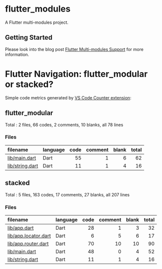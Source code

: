 # flutter_modules

A Flutter multi-modules project.

## Getting Started

Please look into the blog post [Flutter Multi-modules Support](http://limcheekin.blogspot.com/2021/03/flutter-multi-modules-support.html) for more information.

# Flutter Navigation: flutter_modular or stacked?
Simple code metrics generated by [VS Code Counter extension](https://marketplace.visualstudio.com/items?itemName=uctakeoff.vscode-counter):
## flutter_modular

Total : 2 files,  66 codes, 2 comments, 10 blanks, all 78 lines

### Files
| filename | language | code | comment | blank | total |
| :--- | :--- | ---: | ---: | ---: | ---: |
| [lib/main.dart](/lib/main.dart) | Dart | 55 | 1 | 6 | 62 |
| [lib/string.dart](/lib/string.dart) | Dart | 11 | 1 | 4 | 16 |

## stacked

Total : 5 files,  163 codes, 17 comments, 27 blanks, all 207 lines

### Files
| filename | language | code | comment | blank | total |
| :--- | :--- | ---: | ---: | ---: | ---: |
| [lib/app.dart](/lib/app.dart) | Dart | 28 | 1 | 3 | 32 |
| [lib/app.locator.dart](/lib/app.locator.dart) | Dart | 6 | 5 | 6 | 17 |
| [lib/app.router.dart](/lib/app.router.dart) | Dart | 70 | 10 | 10 | 90 |
| [lib/main.dart](/lib/main.dart) | Dart | 48 | 0 | 4 | 52 |
| [lib/string.dart](/lib/string.dart) | Dart | 11 | 1 | 4 | 16 |